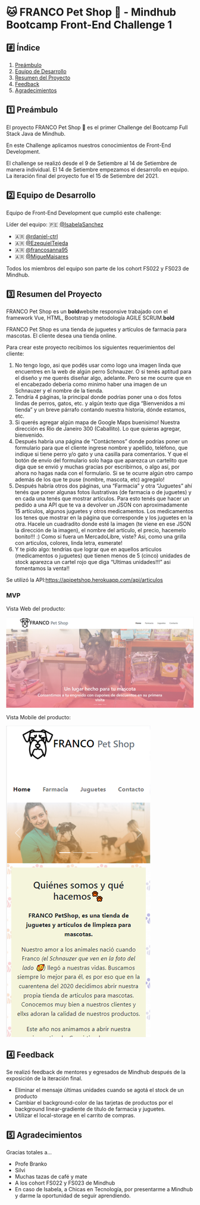 # 🐱 FRANCO Pet Shop 🐶 - Mindhub Bootcamp Front-End Challenge 1

## #️⃣ Índice
1. [Preámbulo](#1️⃣-Preámbulo)
2. [Equipo de Desarrollo](#2️⃣-Equipo-de-Desarrollo)
3. [Resumen del Proyecto](3️⃣-Resumen-del-Proyecto)
4. [Feedback](4️⃣-Feedback)
5. [Agradecimientos](5️⃣-Agradecimientos)

##  1️⃣ Preámbulo

El proyecto FRANCO Pet Shop 🐶 es el primer Challenge del Bootcamp Full Stack Java de Mindhub. 

En este Challenge aplicamos nuestros conocimientos de Front-End Development.

El challenge se realizó desde el 9 de Setiembre al 14 de Setiembre de manera individual. El 14 de Setiembre empezamos el desarrollo en equipo. La iteración final del proyecto fue el 15 de Setiembre del 2021.

## 2️⃣ Equipo de Desarrollo

Equipo de Front-End Development que cumplió este challenge:

Líder del equipo: 🇵🇪 [@IsabelaSanchez](https://github.com/IsabelaSanchez)

* 🇦🇷 [@rdaniel-ctrl](https://github.com/rdaniel-ctrl)
* 🇦🇷 [@EzequielTejeda](https://github.com/EzequielTejeda)
* 🇦🇷 [@francosanna95](https://github.com/francosanna95)
* 🇦🇷 [@MigueMaisares](https://github.com/MigueMaisares)

Todos los miembros del equipo son parte de los cohort FS022 y FS023 de Mindhub.

## 3️⃣ Resumen del Proyecto

FRANCO Pet Shop es un **bold**website responsive trabajado con el framework Vue, HTML, Bootstrap y metodología AGILE SCRUM.**bold**

FRANCO Pet Shop es una tienda de juguetes y artículos de farmacia para mascotas. El cliente desea una tienda online.

Para crear este proyecto recibimos los siguientes requerimientos del cliente:

1. No tengo logo, asi que podés usar como logo una imagen linda que encuentres en la web de algún perro Schnauzer. O si tenés aptitud para el diseño y me querés diseñar algo, adelante. Pero se me ocurre que en el encabezado deberia como minimo haber una imagen de un Schnauzer y el nombre de la tienda.
2. Tendría 4 páginas, la principal donde podrías poner una o dos fotos lindas de perros, gatos, etc. y algún texto que diga “Bienvenidos a mi tienda” y un breve párrafo contando nuestra historia, dónde estamos, etc.
3. Si querés agregar algún mapa de Google Maps buenisimo! Nuestra dirección es Rio de Janeiro 300 (Caballito). Lo que quieras agregar, bienvenido.
4. Después habría una página de “Contáctenos” donde podrías poner un formulario para que el cliente ingrese nombre y apellido, teléfono, que indique si tiene perro y/o gato y una casilla para comentarios. Y que el botón de envío del formulario solo haga que aparezca un cartelito que diga que se envió y muchas gracias por escribirnos, o algo así, por ahora no hagas nada con el formulario. Si se te ocurre algún otro campo además de los que te puse (nombre, mascota, etc) agregalo!
5. Después habría otros dos páginas, una “Farmacia” y otra “Juguetes” ahí tenés que poner algunas fotos ilustrativas (de farmacia o de juguetes) y en cada una tenés que mostrar artículos. Para esto tenés que hacer un pedido a una API que te va a devolver un JSON con aproximadamente 15 artículos, algunos juguetes y otros medicamentos. Los medicamentos los tenes que mostrar en la página que corresponde y los juguetes en la otra. Hacele un cuadradito donde esté la imagen (te viene en ese JSON la dirección de la imagen), el nombre del artículo, el precio, hacemelo bonito!!! :) Como si fuera un MercadoLibre, viste? Asi, como una grilla con articulos, colores, linda letra, esmerate!
6. Y te pido algo: tendrias que lograr que en aquellos articulos (medicamentos o juguetes) que tienen menos de 5 (cinco) unidades de stock aparezca un cartel rojo que diga “Ultimas unidades!!!” asi fomentamos la venta!! 

Se utilizó la API:https://apipetshop.herokuapp.com/api/articulos

### MVP
Vista Web del producto:

![Imagen del website](./assets/website.png)

Vista Mobile del producto:

![Imagen del mobile](./assets/mobile.png)


## 4️⃣ Feedback

Se realizó feedback de mentores y egresados de Mindhub después de la exposición de la iteración final.

* Eliminar el mensaje últimas unidades cuando se agotá el stock de un producto
* Cambiar el background-color de las tarjetas de productos por el background linear-gradiente de título de farmacia y juguetes.
* Utilizar el local-storage en el carrito de compras.

## 5️⃣ Agradecimientos

Gracias totales a...
* Profe Branko
* Silvi
* Muchas tazas de café y mate
* A los cohort FS022 y FS023 de Mindhub
* En caso de Isabela, a Chicas en Tecnología, por presentarme a Mindhub y darme la oportunidad de seguir aprendiendo.


